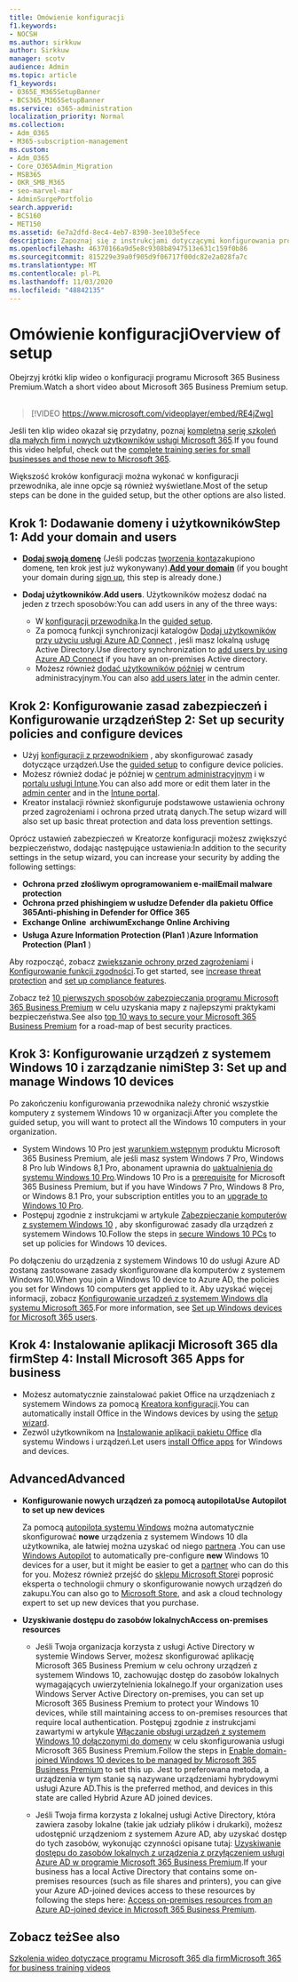 ```yaml
---
title: Omówienie konfiguracji
f1.keywords:
- NOCSH
ms.author: sirkkuw
author: Sirkkuw
manager: scotv
audience: Admin
ms.topic: article
f1_keywords:
- O365E_M365SetupBanner
- BCS365_M365SetupBanner
ms.service: o365-administration
localization_priority: Normal
ms.collection:
- Adm_O365
- M365-subscription-management
ms.custom:
- Adm_O365
- Core_O365Admin_Migration
- MSB365
- OKR_SMB_M365
- seo-marvel-mar
- AdminSurgePortfolio
search.appverid:
- BCS160
- MET150
ms.assetid: 6e7a2dfd-8ec4-4eb7-8390-3ee103e5fece
description: Zapoznaj się z instrukcjami dotyczącymi konfigurowania programu Microsoft 365 Business Premium, od abonamentu, aby dodać domenę i użytkowników, skonfigurować zasady zabezpieczeń i nie tylko.
ms.openlocfilehash: 46370166a9d5e8c9308b8947513e631c159f0b86
ms.sourcegitcommit: 815229e39a0f905d9f06717f00dc82e2a028fa7c
ms.translationtype: MT
ms.contentlocale: pl-PL
ms.lasthandoff: 11/03/2020
ms.locfileid: "48842135"
---
```

# <a name="overview-of-setup"></a><span data-ttu-id="789ea-103">Omówienie konfiguracji</span><span class="sxs-lookup"><span data-stu-id="789ea-103">Overview of setup</span></span>

<span data-ttu-id="789ea-104">Obejrzyj krótki klip wideo o konfiguracji programu Microsoft 365 Business Premium.</span><span class="sxs-lookup"><span data-stu-id="789ea-104">Watch a short video about Microsoft 365 Business Premium setup.</span></span><br><br>

> [!VIDEO https://www.microsoft.com/videoplayer/embed/RE4jZwg] 

<span data-ttu-id="789ea-105">Jeśli ten klip wideo okazał się przydatny, poznaj [kompletną serię szkoleń dla małych firm i nowych użytkowników usługi Microsoft 365](https://support.microsoft.com/office/6ab4bbcd-79cf-4000-a0bd-d42ce4d12816).</span><span class="sxs-lookup"><span data-stu-id="789ea-105">If you found this video helpful, check out the [complete training series for small businesses and those new to Microsoft 365](https://support.microsoft.com/office/6ab4bbcd-79cf-4000-a0bd-d42ce4d12816).</span></span>

<span data-ttu-id="789ea-106">Większość kroków konfiguracji można wykonać w konfiguracji przewodnika, ale inne opcje są również wyświetlane.</span><span class="sxs-lookup"><span data-stu-id="789ea-106">Most of the setup steps can be done in the guided setup, but the other options are also listed.</span></span>

## <a name="step-1-add-your-domain-and-users"></a><span data-ttu-id="789ea-107">Krok 1: Dodawanie domeny i użytkowników</span><span class="sxs-lookup"><span data-stu-id="789ea-107">Step 1: Add your domain and users</span></span>

   - <span data-ttu-id="789ea-108">**[Dodaj swoją domenę](set-up.md#add-your-domain-to-personalize-sign-in)** (Jeśli podczas [tworzenia konta](sign-up.md)zakupiono domenę, ten krok jest już wykonywany).</span><span class="sxs-lookup"><span data-stu-id="789ea-108">**[Add your domain](set-up.md#add-your-domain-to-personalize-sign-in)** (if you bought your domain during [sign up](sign-up.md), this step is already done.)</span></span>

   - <span data-ttu-id="789ea-109">**Dodaj użytkowników**.</span><span class="sxs-lookup"><span data-stu-id="789ea-109">**Add users**.</span></span> <span data-ttu-id="789ea-110">Użytkowników możesz dodać na jeden z trzech sposobów:</span><span class="sxs-lookup"><span data-stu-id="789ea-110">You can add users in any of the three ways:</span></span>
        - <span data-ttu-id="789ea-111">W [konfiguracji przewodnika](set-up.md#add-users-in-the-wizard).</span><span class="sxs-lookup"><span data-stu-id="789ea-111">In the [guided setup](set-up.md#add-users-in-the-wizard).</span></span>
        - <span data-ttu-id="789ea-112">Za pomocą funkcji synchronizacji katalogów [Dodaj użytkowników przy użyciu usługi Azure AD Connect](https://docs.microsoft.com/microsoft-365/enterprise/set-up-directory-synchronization) , jeśli masz lokalną usługę Active Directory.</span><span class="sxs-lookup"><span data-stu-id="789ea-112">Use directory synchronization to [add users by using Azure AD Connect](https://docs.microsoft.com/microsoft-365/enterprise/set-up-directory-synchronization) if you have an on-premises Active directory.</span></span>
        - <span data-ttu-id="789ea-113">Możesz również [dodać użytkowników później](add-users-m365b.md) w centrum administracyjnym.</span><span class="sxs-lookup"><span data-stu-id="789ea-113">You can also [add users later](add-users-m365b.md) in the admin center.</span></span>
## <a name="step-2-set-up-security-policies-and-configure-devices"></a><span data-ttu-id="789ea-114">Krok 2: Konfigurowanie zasad zabezpieczeń i Konfigurowanie urządzeń</span><span class="sxs-lookup"><span data-stu-id="789ea-114">Step 2: Set up security policies and configure devices</span></span> 

  - <span data-ttu-id="789ea-115">Użyj [konfiguracji z przewodnikiem](set-up.md#protect-your-organization) , aby skonfigurować zasady dotyczące urządzeń.</span><span class="sxs-lookup"><span data-stu-id="789ea-115">Use the [guided setup](set-up.md#protect-your-organization) to configure device policies.</span></span> 
  - <span data-ttu-id="789ea-116">Możesz również dodać je później w [centrum administracyjnym](view-policies-and-devices.md) i w [portalu usługi Intune](https://docs.microsoft.com/intune/tutorial-walkthrough-intune-portal).</span><span class="sxs-lookup"><span data-stu-id="789ea-116">You can also add more or edit them later in the [admin center](view-policies-and-devices.md) and in the [Intune portal](https://docs.microsoft.com/intune/tutorial-walkthrough-intune-portal).</span></span>
  - <span data-ttu-id="789ea-117">Kreator instalacji również skonfiguruje podstawowe ustawienia ochrony przed zagrożeniami i ochrona przed utratą danych.</span><span class="sxs-lookup"><span data-stu-id="789ea-117">The setup wizard will also set up basic threat protection and data loss prevention settings.</span></span>
  
  <span data-ttu-id="789ea-118">Oprócz ustawień zabezpieczeń w Kreatorze konfiguracji możesz zwiększyć bezpieczeństwo, dodając następujące ustawienia:</span><span class="sxs-lookup"><span data-stu-id="789ea-118">In addition to the security settings in the setup wizard, you can increase your security by adding the following settings:</span></span>

- <span data-ttu-id="789ea-119">**Ochrona przed złośliwym oprogramowaniem e-mail**</span><span class="sxs-lookup"><span data-stu-id="789ea-119">**Email malware protection**</span></span>
- <span data-ttu-id="789ea-120">**Ochrona przed phishingiem w usłudze Defender dla pakietu Office 365**</span><span class="sxs-lookup"><span data-stu-id="789ea-120">**Anti-phishing in Defender for Office 365**</span></span>
- <span data-ttu-id="789ea-121">**Exchange Online  archiwum**</span><span class="sxs-lookup"><span data-stu-id="789ea-121">**Exchange Online Archiving**</span></span>
- <span data-ttu-id="789ea-122">**Usługa Azure Information Protection (Plan1** )</span><span class="sxs-lookup"><span data-stu-id="789ea-122">**Azure Information Protection (Plan1** )</span></span>

<span data-ttu-id="789ea-123">Aby rozpocząć, zobacz [zwiększanie ochrony przed zagrożeniami](increase-threat-protection.md) i [Konfigurowanie funkcji zgodności](set-up-compliance.md).</span><span class="sxs-lookup"><span data-stu-id="789ea-123">To get started, see [increase threat protection](increase-threat-protection.md) and [set up compliance features](set-up-compliance.md).</span></span>

<span data-ttu-id="789ea-124">Zobacz też [10 pierwszych sposobów zabezpieczania programu Microsoft 365 Business Premium](https://docs.microsoft.com/office365/admin/security-and-compliance/secure-your-business-data) w celu uzyskania mapy z najlepszymi praktykami bezpieczeństwa.</span><span class="sxs-lookup"><span data-stu-id="789ea-124">See also [top 10 ways to secure your Microsoft 365 Business Premium](https://docs.microsoft.com/office365/admin/security-and-compliance/secure-your-business-data) for a road-map of best security practices.</span></span>

## <a name="step-3-set-up-and-manage-windows-10-devices"></a><span data-ttu-id="789ea-125">Krok 3: Konfigurowanie urządzeń z systemem Windows 10 i zarządzanie nimi</span><span class="sxs-lookup"><span data-stu-id="789ea-125">Step 3: Set up and manage Windows 10 devices</span></span>

<span data-ttu-id="789ea-126">Po zakończeniu konfigurowania przewodnika należy chronić wszystkie komputery z systemem Windows 10 w organizacji.</span><span class="sxs-lookup"><span data-stu-id="789ea-126">After you complete the guided setup, you will want to protect all the Windows 10 computers in your organization.</span></span>
  
- <span data-ttu-id="789ea-127">System Windows 10 Pro jest [warunkiem wstępnym](pre-requisites-for-data-protection.md) produktu Microsoft 365 Business Premium, ale jeśli masz system Windows 7 Pro, Windows 8 Pro lub Windows 8,1 Pro, abonament uprawnia do [uaktualnienia do systemu Windows 10 Pro](https://docs.microsoft.com/microsoft-365/business/upgrade-to-windows-pro-creators-update).</span><span class="sxs-lookup"><span data-stu-id="789ea-127">Windows 10 Pro is a [prerequisite](pre-requisites-for-data-protection.md) for Microsoft 365 Business Premium, but if you have Windows 7 Pro, Windows 8 Pro, or Windows 8.1 Pro, your subscription entitles you to an [upgrade to  Windows 10 Pro](https://docs.microsoft.com/microsoft-365/business/upgrade-to-windows-pro-creators-update).</span></span>
- <span data-ttu-id="789ea-128">Postępuj zgodnie z instrukcjami w artykule [Zabezpieczanie komputerów z systemem Windows 10](secure-win-10-pcs.md) , aby skonfigurować zasady dla urządzeń z systemem Windows 10.</span><span class="sxs-lookup"><span data-stu-id="789ea-128">Follow the steps in [secure Windows 10 PCs](secure-win-10-pcs.md) to set up policies for Windows 10 devices.</span></span>

<span data-ttu-id="789ea-129">Po dołączeniu do urządzenia z systemem Windows 10 do usługi Azure AD zostaną zastosowane zasady skonfigurowane dla komputerów z systemem Windows 10.</span><span class="sxs-lookup"><span data-stu-id="789ea-129">When you join a Windows 10 device to Azure AD, the policies you set for Windows 10 computers get applied to it.</span></span> <span data-ttu-id="789ea-130">Aby uzyskać więcej informacji, zobacz [Konfigurowanie urządzeń z systemem Windows dla systemu Microsoft 365](set-up-windows-devices.md).</span><span class="sxs-lookup"><span data-stu-id="789ea-130">For more information, see [Set up Windows devices for Microsoft 365 users](set-up-windows-devices.md).</span></span>

## <a name="step-4-install-microsoft-365-apps-for-business"></a><span data-ttu-id="789ea-131">Krok 4: Instalowanie aplikacji Microsoft 365 dla firm</span><span class="sxs-lookup"><span data-stu-id="789ea-131">Step 4: Install Microsoft 365 Apps for business</span></span>
- <span data-ttu-id="789ea-132">Możesz automatycznie zainstalować pakiet Office na urządzeniach z systemem Windows za pomocą [Kreatora konfiguracji](set-up.md#deploy-office-365-client-apps).</span><span class="sxs-lookup"><span data-stu-id="789ea-132">You can automatically install Office in the Windows devices by using the [setup wizard](set-up.md#deploy-office-365-client-apps).</span></span>
- <span data-ttu-id="789ea-133">Zezwól użytkownikom na [Instalowanie aplikacji pakietu Office](https://docs.microsoft.com/office365/admin/setup/install-applications) dla systemu Windows i urządzeń.</span><span class="sxs-lookup"><span data-stu-id="789ea-133">Let users [install Office apps](https://docs.microsoft.com/office365/admin/setup/install-applications) for Windows and devices.</span></span>
     
## <a name="advanced"></a><span data-ttu-id="789ea-134">Advanced</span><span class="sxs-lookup"><span data-stu-id="789ea-134">Advanced</span></span>
- <span data-ttu-id="789ea-135">**Konfigurowanie nowych urządzeń za pomocą autopilota**</span><span class="sxs-lookup"><span data-stu-id="789ea-135">**Use Autopilot to set up new devices**</span></span>
            
     <span data-ttu-id="789ea-136">Za pomocą [autopilota systemu Windows](add-autopilot-devices-and-profile.md) można automatycznie skonfigurować **nowe** urządzenia z systemem Windows 10 dla użytkownika, ale łatwiej można uzyskać od niego [partnera](https://www.microsoft.com/solution-providers/search) .</span><span class="sxs-lookup"><span data-stu-id="789ea-136">You can use [Windows Autopilot](add-autopilot-devices-and-profile.md) to automatically pre-configure **new** Windows 10 devices for a user, but it might be easier to get a [partner](https://www.microsoft.com/solution-providers/search) who can do this for you.</span></span> <span data-ttu-id="789ea-137">Możesz również przejść do [sklepu Microsoft Store](https://go.microsoft.com/fwlink/?linkid=874598)i poprosić eksperta o technologii chmury o skonfigurowanie nowych urządzeń do zakupu.</span><span class="sxs-lookup"><span data-stu-id="789ea-137">You can also go to [Microsoft Store](https://go.microsoft.com/fwlink/?linkid=874598), and ask a cloud technology expert to set up new devices that you purchase.</span></span>

- <span data-ttu-id="789ea-138">**Uzyskiwanie dostępu do zasobów lokalnych**</span><span class="sxs-lookup"><span data-stu-id="789ea-138">**Access on-premises resources**</span></span>

     - <span data-ttu-id="789ea-139">Jeśli Twoja organizacja korzysta z usługi Active Directory w systemie Windows Server, możesz skonfigurować aplikację Microsoft 365 Business Premium w celu ochrony urządzeń z systemem Windows 10, zachowując dostęp do zasobów lokalnych wymagających uwierzytelnienia lokalnego.</span><span class="sxs-lookup"><span data-stu-id="789ea-139">If your organization uses Windows Server Active Directory on-premises, you can set up Microsoft 365 Business Premium to protect your Windows 10 devices, while still maintaining access to on-premises resources that require local authentication.</span></span> <span data-ttu-id="789ea-140">Postępuj zgodnie z instrukcjami zawartymi w artykule [Włączanie obsługi urządzeń z systemem Windows 10 dołączonymi do domeny](manage-windows-devices.md) w celu skonfigurowania usługi Microsoft 365 Business Premium.</span><span class="sxs-lookup"><span data-stu-id="789ea-140">Follow the steps in [Enable domain-joined Windows 10 devices to be managed by Microsoft 365 Business Premium](manage-windows-devices.md) to set this up.</span></span> <span data-ttu-id="789ea-141">Jest to preferowana metoda, a urządzenia w tym stanie są nazywane urządzeniami hybrydowymi usługi Azure AD.</span><span class="sxs-lookup"><span data-stu-id="789ea-141">This is the preferred method, and devices in this state are called Hybrid Azure AD joined devices.</span></span>

    - <span data-ttu-id="789ea-142">Jeśli Twoja firma korzysta z lokalnej usługi Active Directory, która zawiera zasoby lokalne (takie jak udziały plików i drukarki), możesz udostępnić urządzeniom z systemem Azure AD, aby uzyskać dostęp do tych zasobów, wykonując czynności opisane tutaj: [Uzyskiwanie dostępu do zasobów lokalnych z urządzenia z przyłączeniem usługi Azure AD w programie Microsoft 365 Business Premium](access-resources.md).</span><span class="sxs-lookup"><span data-stu-id="789ea-142">If your business has a local Active Directory that contains some on-premises resources (such as file shares and printers), you can give your Azure AD-joined devices access to these resources by following the steps here: [Access on-premises resources from an Azure AD-joined device in Microsoft 365 Business Premium](access-resources.md).</span></span>

## <a name="see-also"></a><span data-ttu-id="789ea-143">Zobacz też</span><span class="sxs-lookup"><span data-stu-id="789ea-143">See also</span></span>

[<span data-ttu-id="789ea-144">Szkolenia wideo dotyczące programu Microsoft 365 dla firm</span><span class="sxs-lookup"><span data-stu-id="789ea-144">Microsoft 365 for business training videos</span></span>](https://support.microsoft.com/office/6ab4bbcd-79cf-4000-a0bd-d42ce4d12816)
